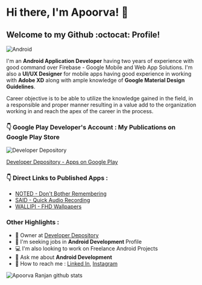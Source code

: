 # Hi there, I'm Apoorva! :wave:

## Welcome to my Github :octocat: Profile!

![Android](https://media-exp1.licdn.com/dms/image/C5116AQHZ7yGCprqihw/profile-displaybackgroundimage-shrink_350_1400/0?e=1600300800&v=beta&t=bg2TarI1W9MTj4jWhitlZ05iBSul-co7HCNcQJScMzE)


I'm an **Android Application Developer** having two years of experience with good command over Firebase - Google Mobile and Web App Solutions. I'm also a **UI/UX Designer** for mobile apps having good experience in working with **Adobe XD** along with ample knowledge of **Google Material Design Guidelines**.

Career objective is to be able to utilize the knowledge gained in the field, in a responsible and proper manner resulting in a value add to the organization working in and reach the apex of the career in the process.


### :point_down: Google Play Developer's Account : My Publications on Google Play Store

![Developer Depository](https://lh3.googleusercontent.com/ogw/ADGmqu8NgWrQa5JhxCvnEv91ICHNdKWYL4XmGucirNxr=s32-c-mo)

[Developer Depository - Apps on Google Play](https://play.google.com/store/apps/developer?id=Developer+Depository)


### :point_down: Direct Links to Published Apps :

* [NOTED - Don't Bother Remembering](https://play.google.com/store/apps/details?id=com.developerdepository.noted)
* [SAID - Quick Audio Recording](https://play.google.com/store/apps/details?id=com.developerdepository.said)
* [WALLIPI - FHD Wallpapers](https://play.google.com/store/apps/details?id=com.developerdepository.wallipi)


### Other Highlights :


* :bust_in_silhouette: Owner at [Developer Depository](https://play.google.com/store/apps/developer?id=Developer+Depository)
* :briefcase: I'm seeking jobs in **Android Development** Profile
* :computer: I'm also looking to work on Freelance Android Projects
* :speech_balloon: Ask me about **Android Development**
* :email: How to reach me : [Linked In](https://www.linkedin.com/in/2apoorva5/), [Instagram](https://www.instagram.com/2apoorva5/)


![Apoorva Ranjan github stats](https://github-readme-stats.vercel.app/api?username=2apoorva5&show_icons=true&hide_border=true)
